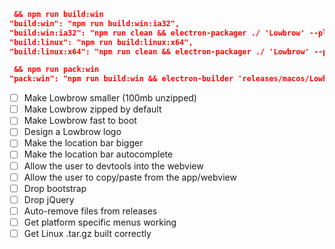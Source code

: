 
``` json
 && npm run build:win
"build:win": "npm run build:win:ia32",
"build:win:ia32": "npm run clean && electron-packager ./ 'Lowbrow' --platform=win32 --arch=ia32 --version=0.28.0 --app-version=1.0.0 --out=releases/win/ia32 --icon=assets/win/icon.ico",
"build:linux": "npm run build:linux:x64",
"build:linux:x64": "npm run clean && electron-packager ./ 'Lowbrow' --platform=linux --arch=x64 --version=0.28.0 --app-version=1.0.0 --out=releases/linux/x64 --icon=assets/linux/icon.ico",

 && npm run pack:win
"pack:win": "npm run build:win && electron-builder 'releases/macos/Lowbrow-win32' --platform=win --out=releases/win --config=packager.json"

```

- [ ] Make Lowbrow smaller (100mb unzipped)
- [ ] Make Lowbrow zipped by default
- [ ] Make Lowbrow fast to boot
- [ ] Design a Lowbrow logo
- [ ] Make the location bar bigger
- [ ] Make the location bar autocomplete
- [ ] Allow the user to devtools into the webview
- [ ] Allow the user to copy/paste from the app/webview
- [ ] Drop bootstrap
- [ ] Drop jQuery
- [ ] Auto-remove files from releases
- [ ] Get platform specific menus working
- [ ] Get Linux .tar.gz built correctly

